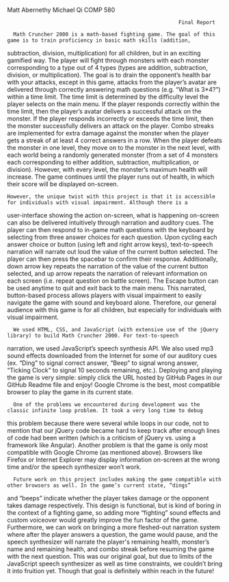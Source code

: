 Matt Abernethy
Michael Qi
COMP 580

                                                            Final Report 

	  Math Cruncher 2000 is a math-based fighting game. The goal of this game is to train proficiency in basic math skills (addition, 
  subtraction, division, multiplication) for all children, but in an exciting gamified way. The player will fight through monsters 
  with each monster corresponding to a type out of 4 types (types are addition, subtraction, division, or multiplication). The goal 
  is to drain the opponent’s health bar with your attacks, except in this game, attacks from the player’s avatar are delivered through 
  correctly answering math questions (e.g. “What is 3*4?”) within a time limit. The time limit is determined by the difficulty level 
  the player selects on the main menu. If the player responds correctly within the time limit, then the player’s avatar delivers a 
  successful attack on the monster. If the player responds incorrectly or exceeds the time limit, then the monster successfully delivers 
  an attack on the player. Combo streaks are implemented for extra damage against the monster when the player gets a streak of at least 
  4 correct answers in a row. When the player defeats the monster in one level, they move on to the monster in the next level, with 
  each world being a randomly generated monster (from a set of 4 monsters each corresponding to either addition, subtraction, 
  multiplication, or division). However, with every level, the monster’s maximum health will increase. The game continues until the 
  player runs out of health, in which their score will be displayed on-screen.

    However, the unique twist with this project is that it is accessible for individuals with visual impairment. Although there is a 
  user-interface showing the action on-screen, what is happening on-screen can also be delivered intuitively through narration and 
  auditory cues. The player can then respond to in-game math questions with the keyboard by selecting from three answer choices for 
  each question. Upon cycling each answer choice or button (using left and right arrow keys), text-to-speech narration will narrate 
  out loud the value of the current button selected. The player can then press the spacebar to confirm their response. Additionally, 
  down arrow key repeats the narration of the value of the current button selected, and up arrow repeats the narration of relevant 
  information on each screen (i.e. repeat question on battle screen). The Escape button can be used anytime to quit and exit back 
  to the main menu. This narrated, button-based process allows players with visual impairment to easily navigate the game with sound 
  and keyboard alone. Therefore, our general audience with this game is for all children, but especially for individuals with visual 
  impairment.

	  We used HTML, CSS, and JavaScript (with extensive use of the jQuery library) to build Math Cruncher 2000. For text-to-speech 
  narration, we used JavaScript’s speech synthesis API. We also used mp3 sound effects downloaded from the Internet for some of 
  our auditory cues (ex. “Ding” to signal correct answer, “Beep” to signal wrong answer, “Ticking Clock” to signal 10 seconds 
  remaining, etc.). Deploying and playing the game is very simple: simply click the URL hosted by GitHub Pages in our GitHub 
  Readme file and enjoy! Google Chrome is the best, most compatible browser to play the game in its current state. 

	  One of the problems we encountered during development was the classic infinite loop problem. It took a very long time to debug 
  this problem because there were several while loops in our code, not to mention that our jQuery code became hard to keep track 
  after enough lines of code had been written (which is a criticism of jQuery vs. using a framework like Angular). Another problem 
  is that the game is only most compatible with Google Chrome (as mentioned above). Browsers like Firefox or Internet Explorer may 
  display information on-screen at the wrong time and/or the speech synthesizer won’t work.

	  Future work on this project includes making the game compatible with other browsers as well. In the game’s current state, “dings” 
  and “beeps” indicate whether the player takes damage or the opponent takes damage respectively. This design is functional, but 
  is kind of boring in the context of a fighting game, so adding more “fighting” sound effects and custom voiceover would greatly 
  improve the fun factor of the game. Furthermore, we can work on bringing a more fleshed-out narration system where after the player 
  answers a question, the game would pause, and the speech synthesizer will narrate the player's remaining health, monster’s name 
  and remaining health, and combo streak before resuming the game with the next question. This was our original goal, but due to 
  limits of the JavaScript speech synthesizer as well as time constraints, we couldn’t bring it into fruition yet. Though that goal 
  is definitely within reach in the future!
